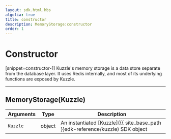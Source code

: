 ```yaml
---
layout: sdk.html.hbs
algolia: true
title: constructor
description: MemoryStorage:constructor
order: 1
---
```

  

# Constructor

[snippet=constructor-1]
Kuzzle's memory storage is a data store separate from the database layer.
It uses Redis internally, and most of its underlying functions are exposed by Kuzzle.

---

## MemoryStorage(Kuzzle)

| Arguments | Type | Description |
|---------------|---------|----------------------------------------|
| `Kuzzle` | object | An instantiated [Kuzzle]({{ site_base_path }}sdk-reference/kuzzle) SDK object |
